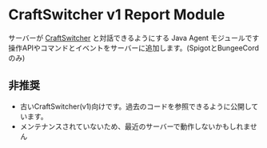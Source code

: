 # CraftSwitcher v1 Report Module
サーバーが [CraftSwitcher](https://github.com/Necnion8/CraftSwitcher) と対話できるようにする Java Agent モジュールです<br>
操作APIやコマンドとイベントをサーバーに追加します。(SpigotとBungeeCordのみ)

## 非推奨
- 古いCraftSwitcher(v1)向けです。過去のコードを参照できるように公開しています。
- メンテナンスされていないため、最近のサーバーで動作しないかもしれません
